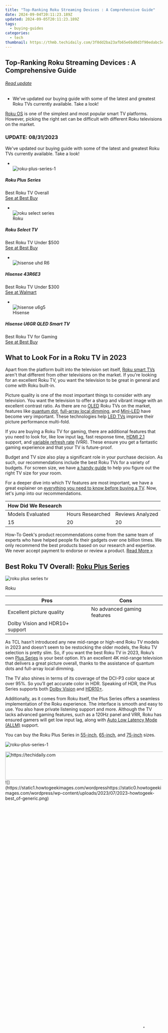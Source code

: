 ```yaml
---
title: "Top-Ranking Roku Streaming Devices : A Comprehensive Guide"
date: 2024-09-04T20:11:23.189Z
updated: 2024-09-05T20:11:23.189Z
tags:
  - buying-guides
categories:
  - tech
thumbnail: https://thmb.techidaily.com/3f0dd2ba23afb65e6bd0d3f90edabc5ca5d9604be85f232f57f9da3d1c3125e2.jpg
---
```


## Top-Ranking Roku Streaming Devices : A Comprehensive Guide

###### [Read update](https://digital-screen-recording.techidaily.com/2024-approved-securing-your-gaming-legacy-through-fbx-capture-systems/) 

* We've updated our buying guide with some of the latest and greatest Roku TVs currently available. Take a look!

[Roku OS](https://facebook-record-videos.techidaily.com/updated-top-20-free-mobile-apps-for-downloading-youtube-playlists/) is one of the simplest and most popular smart TV platforms. However, picking the right set can be difficult with different Roku televisions on the market.

###  UPDATE: 08/31/2023

 We've updated our buying guide with some of the latest and greatest Roku TVs currently available. Take a look!

* [](https://shop-links.co/link/?exclusive=1&publisher_slug=itechdaily19598&url=https%3A%2F%2Fwww.bestbuy.com%2Fsite%2Froku-65-class-plus-series-qled-4k-smart-rokutv%2F6536734.p)  
![roku-plus-series-1](https://static1.howtogeekimages.com/wordpress/wp-content/uploads/2023/08/roku-plus-series-1.png)  
#####  Roku Plus Series  
Best Roku TV Overall  
[See at Best Buy](https://shop-links.co/link/?exclusive=1&publisher_slug=itechdaily19598&url=https%3A%2F%2Fwww.bestbuy.com%2Fsite%2Froku-65-class-plus-series-qled-4k-smart-rokutv%2F6536734.p)
* [](https://shop-links.co/link/?exclusive=1&publisher_slug=itechdaily19598&url=https%3A%2F%2Fwww.bestbuy.com%2Fsite%2Froku-55-class-select-series-4k-smart-rokutv%2F6536725.p)  
![roku select series](https://static1.howtogeekimages.com/wordpress/wp-content/uploads/2023/08/roku-select-series.png)  
Roku  
#####  Roku Select TV  
Best Roku TV Under $500  
[See at Best Buy](https://shop-links.co/link/?exclusive=1&publisher_slug=itechdaily19598&url=https%3A%2F%2Fwww.bestbuy.com%2Fsite%2Froku-55-class-select-series-4k-smart-rokutv%2F6536725.p)
* [](https://www.walmart.com/ip/Hisense-43-Class-4K-UHD-LED-Roku-Smart-TV-HDR-43R6E3/213300402)  
![hisense uhd R6](https://static1.howtogeekimages.com/wordpress/wp-content/uploads/2023/08/hisense-uhd-r6.png)  
#####  Hisense 43R6E3  
Best Roku TV Under $300  
[See at Walmart](https://www.walmart.com/ip/Hisense-43-Class-4K-UHD-LED-Roku-Smart-TV-HDR-43R6E3/213300402)
* [](https://shop-links.co/link/?exclusive=1&publisher_slug=itechdaily19598&url=https%3A%2F%2Fwww.bestbuy.com%2Fsite%2Fhisense-55-class-u6gr-series-quantum-uled-4k-uhd-smart-roku-tv%2F6502597.p)  
![hisense u6g5](https://static1.howtogeekimages.com/wordpress/wp-content/uploads/2023/08/hisense-u6g5-small.png)  
Hisense  
#####  Hisense U6GR QLED Smart TV  
Best Roku TV for Gaming  
[See at Best Buy](https://shop-links.co/link/?exclusive=1&publisher_slug=itechdaily19598&url=https%3A%2F%2Fwww.bestbuy.com%2Fsite%2Fhisense-55-class-u6gr-series-quantum-uled-4k-uhd-smart-roku-tv%2F6502597.p)

##  What to Look For in a Roku TV in 2023

 Apart from the platform built into the television set itself, [Roku smart TVs](https://fox-links.techidaily.com/2024-approved-transform-your-smartphone-photography-with-iphones-hdr/) aren't that different from other televisions on the market. If you're looking for an excellent Roku TV, you want the television to be great in general and come with Roku built-in.

 Picture quality is one of the most important things to consider with any television. You want the television to offer a sharp and vibrant image with an excellent contrast ratio. As there are no [OLED](https://review-topics.techidaily.com/mkv-to-sony-xperia-5-v-converter-convert-mkv-for-sony-xperia-5-v-by-aiseesoft-video-converter-play-mkv-on-android/) Roku TVs on the market, features like [quantum dot](https://extra-hints.techidaily.com/how-to-do-time-lapse-on-samsung-phones/), [full-array local dimming](https://hardware-help.techidaily.com/learn-how-to-update-driver-software-for-corsair-audio-devices-on-windows-systems/), and [Mini-LED](https://change-location.techidaily.com/in-2024-why-does-the-pokemon-go-battle-league-not-available-on-samsung-galaxy-s24-drfone-by-drfone-virtual-android/) have become very important. These technologies help [LED TVs](https://fox-helps.techidaily.com/updated-unraveling-untethered-art-top-public-domain-gems-for-2024/) improve their picture performance multi-fold.

 If you are buying a Roku TV for gaming, there are additional features that you need to look for, like low input lag, fast response time, [HDMI 2.1](https://screen-mirror.techidaily.com/apple-iphone-12-pro-screen-mirroring-you-must-know-drfone-by-drfone-ios/) support, and [variable refresh rate](https://iphone-location.techidaily.com/how-to-change-your-location-on-apple-iphone-13-pro-drfone-by-drfone-virtual-ios/) (VRR). These ensure you get a fantastic gaming experience and that your TV is future-proof.

 Budget and TV size also play a significant role in your purchase decision. As such, our recommendations include the best Roku TVs for a variety of budgets. For screen size, we have [a handy guide](https://facebook-video-content.techidaily.com/new-2024-approved-mastering-counter-image-navigation-in-digital-age-a-facebook-guide/) to help you figure out the right TV size for your room.

 For a deeper dive into which TV features are most important, we have a great explainer on [everything you need to know before buying a TV](https://some-guidance.techidaily.com/master-the-remastered-yakuza-3-for-pc-with-these-essential-stability-fixes/). Now, let's jump into our recommendations.

| **How Did We Research** |                  |                  |
| ----------------------- | ---------------- | ---------------- |
| Models Evaluated        | Hours Researched | Reviews Analyzed |
| 15                      | 20               | 20               |

 How-To Geek's product recommendations come from the same team of experts who have helped people fix their gadgets over one billion times. We only recommend the best products based on our research and expertise. We never accept payment to endorse or review a product. [Read More »](https://win-howtos.techidaily.com/resolving-unresponsive-mousepad-problems-on-windows-systems-windows-7810/) 

##  Best Roku TV Overall: [Roku Plus Series](https://shop-links.co/link/?exclusive=1&publisher_slug=itechdaily19598&url=https%3A%2F%2Fwww.bestbuy.com%2Fsite%2Froku-55-class-plus-series-qled-4k-smart-rokutv%2F6536733.p) 

![roku plus series tv](https://static1.howtogeekimages.com/wordpress/wp-content/uploads/2023/08/roku-plus-series-tv.jpg) 

Roku

| Pros                            | Cons                        |
| ------------------------------- | --------------------------- |
| Excellent picture quality       | No advanced gaming features |
| Dolby Vision and HDR10+ support |                             |

 As TCL hasn’t introduced any new mid-range or high-end Roku TV models in 2023 and doesn’t seem to be restocking the older models, the Roku TV selection is pretty slim. So, if you want the best Roku TV in 2023, Roku’s own [Plus Series](https://shop-links.co/link/?exclusive=1&publisher_slug=itechdaily19598&url=https%3A%2F%2Fwww.bestbuy.com%2Fsite%2Froku-55-class-plus-series-qled-4k-smart-rokutv%2F6536733.p) is your best option. It’s an excellent 4K mid-range television that delivers a great picture overall, thanks to the assistance of quantum dots and full-array local dimming.

 The TV also shines in terms of its coverage of the DCI-P3 color space at over 95%. So you’ll get accurate color in HDR. Speaking of HDR, the Plus Series supports both [Dolby Vision](https://extra-hints.techidaily.com/best-drone-buddies-kids-most-enjoyed-toy-companions-for-2024/) and [HDR10+](https://some-guidance.techidaily.com/new-the-pathway-to-prosperity-a-graphic-designers-journey/).

 Additionally, as it comes from Roku itself, the Plus Series offers a seamless implementation of the Roku experience. The interface is smooth and easy to use. You also have private listening support and more. Although the TV lacks advanced gaming features, such as a 120Hz panel and VRR, Roku has ensured gamers will get low input lag, along with [Auto Low Latency Mode (ALLM)](https://win11.techidaily.com/turn-the-tide-solving-chrome-file-upload-issues-on-windows-pcs/) support.

 You can buy the Roku Plus Series in [55-inch](https://shop-links.co/link/?exclusive=1&publisher_slug=itechdaily19598&url=https%3A%2F%2Fwww.bestbuy.com%2Fsite%2Froku-55-class-plus-series-qled-4k-smart-rokutv%2F6536733.p), [65-inch](https://shop-links.co/link/?exclusive=1&publisher_slug=itechdaily19598&url=https%3A%2F%2Fwww.bestbuy.com%2Fsite%2Froku-65-class-plus-series-qled-4k-smart-rokutv%2F6536734.p), and [75-inch](https://shop-links.co/link/?exclusive=1&publisher_slug=itechdaily19598&url=https%3A%2F%2Fwww.bestbuy.com%2Fsite%2Froku-75-class-plus-series-qled-4k-smart-rokutv%2F6536735.p) sizes. 

![roku-plus-series-1](https://static1.howtogeekimages.com/wordpress/wp-content/uploads/2023/08/roku-plus-series-1.png) 

<!-- affiliate ads begin -->
<a href="https://imp.i357552.net/c/5597632/1061528/11832" target="_top" id="1061528">
  <img src="//a.impactradius-go.com/display-ad/11832-1061528" border="0" alt="https://techidaily.com" width="728" height="90"/>
</a>
<img height="0" width="0" src="https://imp.i357552.net/i/5597632/1061528/11832" style="position:absolute;visibility:hidden;" border="0" />
<!-- affiliate ads end -->
![](https://static1.howtogeekimages.com/wordpresshttps://static0.howtogeekimages.com/wordpress/wp-content/uploads/2023/07/2023-howtogeek-best_of-generic.png) 

<!-- affiliate ads begin -->
<span id="1424533">
					<video width="864" height="1536" style="cursor:pointer"
           poster="//a.impactradius-go.com/display-clicktoplayimage/1424533.png"
           onclick="if(!this.playClicked){this.play();this.setAttribute('controls',true);this.playClicked=true;}">
	   <source src="//a.impactradius-go.com/display-ad/16446-1424533">
	   <img src="//a.impactradius-go.com/display-clicktoplayimage/1424533.png" style="border: none; height: 100%; width: 100%; object-fit: contain">
	</video>
	<div style="width:540px;text-align:center"><a href="javascript:window.open(decodeURIComponent('https%3A%2F%2Flaganoo.pxf.io%2Fc%2F5597632%2F1424533%2F16446'), '_blank');void(0);">Click here</a></div>
</span>
<img height="0" width="0" src="https://imp.pxf.io/i/5597632/1424533/16446" style="position:absolute;visibility:hidden;" border="0" />
<!-- affiliate ads end -->
Best Roku TV Overall

#####  Roku Plus Series

Enjoy impressive 4K picture, Dolby Vision HDR, and Roku’s easy-to-use software in the company’s Plus Series TV. It’s also a good option for casual gaming.

[See at Best Buy](https://shop-links.co/link/?exclusive=1&publisher_slug=itechdaily19598&url=https%3A%2F%2Fwww.bestbuy.com%2Fsite%2Froku-65-class-plus-series-qled-4k-smart-rokutv%2F6536734.p) 

<!-- affiliate ads begin -->
<a href="https://aligracehair.sjv.io/c/5597632/1915830/19272" target="_top" id="1915830">
  <img src="//a.impactradius-go.com/display-ad/19272-1915830" border="0" alt="https://techidaily.com" width="728" height="90"/>
</a>
<img height="0" width="0" src="https://aligracehair.sjv.io/i/5597632/1915830/19272" style="position:absolute;visibility:hidden;" border="0" />
<!-- affiliate ads end -->
##  Best Roku TV Under $500: [Roku Select Series](https://shop-links.co/link/?exclusive=1&publisher_slug=itechdaily19598&url=https%3A%2F%2Fwww.bestbuy.com%2Fsite%2Froku-55-class-select-series-4k-smart-rokutv%2F6536725.p) 

![roku select series](https://static1.howtogeekimages.com/wordpress/wp-content/uploads/2023/08/roku-select-series.jpg) 

<!-- affiliate ads begin -->
<a href="https://imp.i357552.net/c/5597632/1030380/11832" target="_top" id="1030380">
  <img src="//a.impactradius-go.com/display-ad/11832-1030380" border="0" alt="https://techidaily.com" width="720" height="90"/>
</a>
<img height="0" width="0" src="https://imp.i357552.net/i/5597632/1030380/11832" style="position:absolute;visibility:hidden;" border="0" />
<!-- affiliate ads end -->
Roku

| Pros                      | Cons                                 |
| ------------------------- | ------------------------------------ |
| HDR10+ support            | Lacks advanced gaming features       |
| Low input lag and ALLM    | No local dimming or Dolby Vision HDR |
| Multiple sizes under $500 |                                      |

 Don’t have the budget for the Roku Plus Series? Don’t worry. The company offers a step-down model in the form of the [Select Series](https://shop-links.co/link/?exclusive=1&publisher_slug=itechdaily19598&url=https%3A%2F%2Fwww.bestbuy.com%2Fsite%2Froku-55-class-select-series-4k-smart-rokutv%2F6536725.p), which is more affordable. Although it doesn’t have the fancier technologies such as quantum dots or full-array local dimming, the TV produces a decent picture. It won’t be able to compete with more expensive TVs, but for its price tag, the visual performance of the Select Series won’t disappoint you.

 The Roku Select Series TV is compatible with HDR and can display HDR10+ and [HDR10](https://facebook-video-content.techidaily.com/updated-2024-approved-instant-upload-tiktok-vids-to-your-fb-page-easily/) signals without any trouble. Plus, you get four HDMI ports, including one that supports [eARC](https://snapchat-videos.techidaily.com/updated-the-ultimate-snapchat-checklist-for-engaging-content-for-2024/).

 In other highlights, casual gamers will also be happy with the Select Series as it has a low input lag for a responsive gaming experience and can automatically switch to the [Game Mode](https://eaxpv-info.techidaily.com/updated-how-much-income-arises-from-each-snapshot-video-for-2024/) thanks to ALLM support. But as you can expect, Roku had to make a few sacrifices to reach the lower price tag of the Select Series. The TV not only lacks the advanced gaming features like the Plus Series, but it also doesn’t have Dolby Vision support.

 You can buy the 4K Roku Select Series TV in a variety of sizes from [43 inches](https://shop-links.co/link/?exclusive=1&publisher_slug=itechdaily19598&url=https%3A%2F%2Fwww.bestbuy.com%2Fsite%2Froku-43-class-select-series-4k-smart-rokutv%2F6536712.p) to [75 inches](https://shop-links.co/link/?exclusive=1&publisher_slug=itechdaily19598&url=https%3A%2F%2Fwww.bestbuy.com%2Fsite%2Froku-75-class-select-series-4k-smart-rokutv%2F6536730.p), with only the biggest size going beyond the $500 threshold. 

![roku select series](https://static1.howtogeekimages.com/wordpress/wp-content/uploads/2023/08/roku-select-series.png) 

![](https://static1.howtogeekimages.com/wordpresshttps://static0.howtogeekimages.com/wordpress/wp-content/uploads/2023/07/2023-howtogeek-best_of-generic.png) 

<!-- affiliate ads begin -->
<a href="https://appsumo.8odi.net/c/5597632/2024347/7443" target="_top" id="2024347">
  <img src="//a.impactradius-go.com/display-ad/7443-2024347" border="0" alt="https://techidaily.com" width="728" height="90"/>
</a>
<img height="0" width="0" src="https://appsumo.8odi.net/i/5597632/2024347/7443" style="position:absolute;visibility:hidden;" border="0" />
<!-- affiliate ads end -->
Best Roku TV Under $500

#####  Roku Select TV

The Select Series is Roku’s affordable version of the Plus Series. It has 4K resolution, HDR10+ support, and a low input lag for gaming.   

[See at Best Buy](https://shop-links.co/link/?exclusive=1&publisher_slug=itechdaily19598&url=https%3A%2F%2Fwww.bestbuy.com%2Fsite%2Froku-55-class-select-series-4k-smart-rokutv%2F6536725.p) 

<!-- affiliate ads begin -->
<a href="https://appsumo.8odi.net/c/5597632/2024329/7443" target="_top" id="2024329">
  <img src="//a.impactradius-go.com/display-ad/7443-2024329" border="0" alt="https://techidaily.com" width="728" height="90"/>
</a>
<img height="0" width="0" src="https://appsumo.8odi.net/i/5597632/2024329/7443" style="position:absolute;visibility:hidden;" border="0" />
<!-- affiliate ads end -->
##  Best Roku TV Under $300: [Hisense 43R6E3](https://www.walmart.com/ip/Hisense-43-Class-4K-UHD-LED-Roku-Smart-TV-HDR-43R6E3/213300402) 

[](https://www.walmart.com/ip/Hisense-43-Class-4K-UHD-LED-Roku-Smart-TV-HDR-43R6E3/213300402)

[![Hisense 43R6E3 on pink background](https://static1.howtogeekimages.com/wordpress/wp-content/uploads/2021/11/Hisense-43R6E3.jpg) Hisense](https://www.walmart.com/ip/Hisense-43-Class-4K-UHD-LED-Roku-Smart-TV-HDR-43R6E3/213300402)

[](https://www.walmart.com/ip/Hisense-43-Class-4K-UHD-LED-Roku-Smart-TV-HDR-43R6E3/213300402) 

| Pros                                       | Cons                |
| ------------------------------------------ | ------------------- |
| Good native contrast ratio and deep blacks | Low HDR brightness  |
| Dolby Vision and HDR10 support             | Average performance |
| Excellent value for money                  |                     |

 The [Hisense 43R6E3](https://www.walmart.com/ip/Hisense-43-Class-4K-UHD-LED-Roku-Smart-TV-HDR-43R6E3/213300402) is one of the most affordable 4K Roku TVs on the market. If you're looking for an inexpensive Roku television for a guest room or a dorm room, it's your best bet.

 The television looks decent and has narrow bezels, but apart from that, it's mostly a practical design. Thanks to the TV's VA panel, its native contrast ratio is good, and the company has also included Dolby Vision and HDR10 support. However, the 43R6E3 doesn't get bright enough to use the HDR support effectively.

 Still, the 43R6E3 offers a decent viewing experience for its price tag, and you won't be disappointed. As expected, there are no advanced gaming features, but Hisense has included a game mode that offers relatively low input lag and okay response time.

 If you can spend more money, the [TCL 43S435](https://www.amazon.com/TCL-4K-Smart-LED-43S435/dp/B08DHDS4T3?tag=hotoge-20&ascsubtag=UUhtgUeUpU208385&asc%5Frefurl=https%3A%2F%2Fwww.howtogeek.com%2F760144%2Fbest-roku-tv%2F&asc%5Fcampaign=Short-Term) is another excellent budget Roku TV. It has an MSRP of $349, but you can get it for as low as $290\. The TV offers an excellent contrast ratio and can display deep blacks, which is an upgrade from Hisense's set. If you can wait until the TCL model is on sale, you won't regret it.

![hisense uhd R6](https://static1.howtogeekimages.com/wordpress/wp-content/uploads/2023/08/hisense-uhd-r6.png) 

![](https://static1.howtogeekimages.com/wordpresshttps://static0.howtogeekimages.com/wordpress/wp-content/uploads/2023/07/2023-howtogeek-best_of-generic.png) 

<!-- affiliate ads begin -->
<span id="1912746">
					<video width="240" height="200" style="cursor:pointer"
           poster="//a.impactradius-go.com/display-clicktoplayimage/1912746.png"
           onclick="if(!this.playClicked){this.play();this.setAttribute('controls',true);this.playClicked=true;}">
	   <source src="//a.impactradius-go.com/display-ad/20231-1912746">
	   <img src="//a.impactradius-go.com/display-clicktoplayimage/1912746.png" style="border: none; height: 100%; width: 100%; object-fit: contain">
	</video>
	<div style="width:150px;text-align:center"><a href="javascript:window.open(decodeURIComponent('https%3A%2F%2Fmindmanager.sjv.io%2Fc%2F5597632%2F1912746%2F20231'), '_blank');void(0);">Click here</a></div>
</span>
<img height="0" width="0" src="https://imp.pxf.io/i/5597632/1912746/20231" style="position:absolute;visibility:hidden;" border="0" />
<!-- affiliate ads end -->
Best Roku TV Under $300

#####  Hisense 43R6E3

The Hisense 43R6E3 is a good option for anyone looking for an inexpensive Roku TV. It costs less than $300 and provides a decent viewing experience.

[See at Walmart](https://www.walmart.com/ip/Hisense-43-Class-4K-UHD-LED-Roku-Smart-TV-HDR-43R6E3/213300402) 

##  Best Roku TV For Gaming: [Hisense U6GR](https://shop-links.co/link/?exclusive=1&publisher_slug=itechdaily19598&url=https%3A%2F%2Fwww.bestbuy.com%2Fsite%2Fhisense-55-class-u6gr-series-quantum-uled-4k-uhd-smart-roku-tv%2F6502597.p) 

![hisenseu6gr](https://static1.howtogeekimages.com/wordpress/wp-content/uploads/2023/08/hisense-u6gr.jpg) 

Hisense

| Pros                            | Cons                             |
| ------------------------------- | -------------------------------- |
| VRR support and low input lag   | Trouble displaying 480p signals  |
| Dolby Vision and HDR10+ support | No 120Hz panel or HDMI 2.1 ports |
| Good picture quality            |                                  |

 Although a slightly older TV, the [Hisense U6GR](https://shop-links.co/link/?exclusive=1&publisher_slug=itechdaily19598&url=https%3A%2F%2Fwww.bestbuy.com%2Fsite%2Fhisense-55-class-u6gr-series-quantum-uled-4k-uhd-smart-roku-tv%2F6502597.p) is a great 4K model that comes with baked-in Roku OS. And thanks to its low input lag, support for VRR, and ALLM, it’s a good option for gaming.

 The TV also shines on the picture quality front as Hisense uses a VA-type LCD panel with full-array local dimming. So the TV’s already good black levels get enhanced, and you get an excellent contrast ratio. The vibrant and lifelike colors from the U6GR’s quantum dot layer pop on it, making watching movies and playing games a treat.

 Other features include support for Dolby Vision and HDR10+, giving you access to most HDR content. Moreover, the U6GR is good at [upscaling](https://extra-information.techidaily.com/your-roadmap-to-mastery-the-ultimate-guide-to-google-podcasting/) 720p or 1080p content but [struggles with 480p](https://www.rtings.com/tv/reviews/hisense/u6gr). Additionally, as the Hisense U6GR is missing a 120Hz panel, it’s not a suitable television for anyone wanting to enjoy high-refresh-rate gaming. But as the only Roku TV with a 120Hz panel—the [TCL 6 Series R655](https://shop-links.co/link/?exclusive=1&publisher_slug=itechdaily19598&url=https%3A%2F%2Fwww.bestbuy.com%2Fsite%2Ftcl-65-class-6-series-4k-mini-led-uhd-qled-dolby-vision-hdr-smart-roku-tv%2F6515360.p)—is pretty hard to find, your best alternative will be to pick one of the [best gaming TV picks](https://instagram-clips.techidaily.com/updated-visionvoice-tips-for-perfectly-sized-insta-posts/) and use a [Roku streaming stick](https://www.amazon.com/stores/page/2E834561-AD18-49ED-92A1-140A0A8B1919?tag=hotoge-20&ascsubtag=UUhtgUeUpU208385&asc%5Frefurl=https%3A%2F%2Fwww.howtogeek.com%2F760144%2Fbest-roku-tv%2F&asc%5Fcampaign=Short-Term) to get the Roku experience.

 Otherwise, the Hisense U6GR is an all-around good gaming Roku TV with a few missing features. You can buy it in [55-inch](https://shop-links.co/link/?exclusive=1&publisher_slug=itechdaily19598&url=https%3A%2F%2Fwww.bestbuy.com%2Fsite%2Fhisense-55-class-u6gr-series-quantum-uled-4k-uhd-smart-roku-tv%2F6502597.p) and [65-inch](https://shop-links.co/link/?exclusive=1&publisher_slug=itechdaily19598&url=https%3A%2F%2Fwww.bestbuy.com%2Fsite%2Fhisense-65-class-u6gr-series-quantum-uled-4k-uhd-smart-roku-tv%2F6485674.p) models. 

![hisense u6g5](https://static1.howtogeekimages.com/wordpress/wp-content/uploads/2023/08/hisense-u6g5-small.png) 

![](https://static1.howtogeekimages.com/wordpresshttps://static0.howtogeekimages.com/wordpress/wp-content/uploads/2023/07/2023-howtogeek-best_of-generic.png) 

<!-- affiliate ads begin -->
<span id="1498635">
					<video width="320" height="320" style="cursor:pointer"
           poster="//a.impactradius-go.com/display-clicktoplayimage/1498635.png"
           onclick="if(!this.playClicked){this.play();this.setAttribute('controls',true);this.playClicked=true;}">
	   <source src="//a.impactradius-go.com/display-ad/17326-1498635">
	   <img src="//a.impactradius-go.com/display-clicktoplayimage/1498635.png" style="border: none; height: 100%; width: 100%; object-fit: contain">
	</video>
	<div style="width:200px;text-align:center"><a href="javascript:window.open(decodeURIComponent('https%3A%2F%2Fancheer.sjv.io%2Fc%2F5597632%2F1498635%2F17326'), '_blank');void(0);">Click here</a></div>
</span>
<img height="0" width="0" src="https://imp.pxf.io/i/5597632/1498635/17326" style="position:absolute;visibility:hidden;" border="0" />
<!-- affiliate ads end -->
Best Roku TV for Gaming

#####  Hisense U6GR QLED Smart TV

The budget-friendly Hisense U6GR is a good option for gaming, thanks to its low input lag, VRR support, and a 4K panel. It also offers a fantastic picture quality. 

[See at Best Buy](https://shop-links.co/link/?exclusive=1&publisher_slug=itechdaily19598&url=https%3A%2F%2Fwww.bestbuy.com%2Fsite%2Fhisense-55-class-u6gr-series-quantum-uled-4k-uhd-smart-roku-tv%2F6502597.p) 

<!-- affiliate ads begin -->
<span id="1982508">
					<video width="576" height="240" style="cursor:pointer"
           poster="//a.impactradius-go.com/display-clicktoplayimage/1982508.png"
           onclick="if(!this.playClicked){this.play();this.setAttribute('controls',true);this.playClicked=true;}">
	   <source src="//a.impactradius-go.com/display-ad/22993-1982508">
	   <img src="//a.impactradius-go.com/display-clicktoplayimage/1982508.png" style="border: none; height: 100%; width: 100%; object-fit: contain">
	</video>
	<div style="width:360px;text-align:center"><a href="javascript:window.open(decodeURIComponent('https%3A%2F%2Fhomestyler.sjv.io%2Fc%2F5597632%2F1982508%2F22993'), '_blank');void(0);">Click here</a></div>
</span>
<img height="0" width="0" src="https://imp.pxf.io/i/5597632/1982508/22993" style="position:absolute;visibility:hidden;" border="0" />
<!-- affiliate ads end -->
##  Best Roku TV For Movies: [Roku Plus Series](https://shop-links.co/link/?exclusive=1&publisher_slug=itechdaily19598&url=https%3A%2F%2Fwww.bestbuy.com%2Fsite%2Froku-65-class-plus-series-qled-4k-smart-rokutv%2F6536734.p) 

![roku plus series](https://static1.howtogeekimages.com/wordpress/wp-content/uploads/2023/08/roku-plus-series-1.jpg) 

<!-- affiliate ads begin -->
<a href="https://aligracehair.sjv.io/c/5597632/1972670/19272" target="_top" id="1972670">
  <img src="//a.impactradius-go.com/display-ad/19272-1972670" border="0" alt="https://techidaily.com" width="728" height="90"/>
</a>
<img height="0" width="0" src="https://aligracehair.sjv.io/i/5597632/1972670/19272" style="position:absolute;visibility:hidden;" border="0" />
<!-- affiliate ads end -->
Roku

| Pros                            | Cons                    |
| ------------------------------- | ----------------------- |
| Excellent picture quality       | Unable to remove judder |
| Above-average audio performance | Narrow viewing angles   |
| Dolby Vision and HDR10+ support |                         |

 After years of working with TV manufacturers like Hisense and TCL to release Roku TVs, the company introduced its [first self-branded TVs in 2023](https://android-pokemon-go.techidaily.com/in-2024-detailed-guide-of-ispoofer-for-pogo-installation-on-sony-xperia-10-v-drfone-by-drfone-virtual-android/). And its [Plus Series](https://shop-links.co/link/?exclusive=1&publisher_slug=itechdaily19598&url=https%3A%2F%2Fwww.bestbuy.com%2Fsite%2Froku-65-class-plus-series-qled-4k-smart-rokutv%2F6536734.p) televisions are pretty great for a first attempt. Sitting at the top of Roku's TV lineup, the Plus Series packs nearly all the bells and whistles you need for a fantastic movie-watching experience.

 It has a 4K LCD panel with quantum dot technology and full-array local dimming. As a result, you get a vibrant picture and deep blacks. HDR is also available, supporting Dolby Vision, HDR10+, and HDR10\. Plus, the TV gets bright enough for a decent HDR experience.

 Another highlight of the Roku Plus Series is its sound quality. Unlike most modern televisions that pack average speakers and often need a soundbar or speaker system for excellent audio, the Roku TV offers a decent audio experience with rich sound.

 Other features include four HDMI ports, including one for eARC. Dolby Atmos support is also present, and the Plus Series has decent upscaling for lower-resolution content.

 Sadly, the Roku Plus Series is not without flaws. One significant issue with the Roku Plus Series is its [inability to remove judder](https://reviewed.usatoday.com/televisions/content/roku-plus-series-qled-tv-review). So if you are sensitive to [judder](https://win-answers.techidaily.com/fixing-video-editing-software-failures-after-effects-stability-on-windows-11-and-10/), it's might be best to go for the [TCL 6 Series R655](https://www.amazon.com/gp/product/B0B81GPGGW?tag=hotoge-20&ascsubtag=UUhtgUeUpU208385&asc%5Frefurl=https%3A%2F%2Fwww.howtogeek.com%2F760144%2Fbest-roku-tv%2F&asc%5Fcampaign=Short-Term). The TCL TV is more expensive, but you get better picture quality and gaming performance. However, the TCL model has trouble upscaling 480p content.

![roku-plus-series](https://static1.howtogeekimages.com/wordpress/wp-content/uploads/2023/07/roku-plus-series.jpg) 

![](https://static1.howtogeekimages.com/wordpresshttps://static0.howtogeekimages.com/wordpress/wp-content/uploads/2023/07/2023-howtogeek-best_of-generic.png) 

Best Roku TV For Movies

#####  Roku Plus Series

Roku's flagship Plus Series shines in picture quality, audio performance, and HDR experience. It's also pretty good at upscaling.

[See at Best Buy](https://shop-links.co/link/?exclusive=1&publisher_slug=itechdaily19598&url=https%3A%2F%2Fwww.bestbuy.com%2Fsite%2Froku-65-class-plus-series-qled-4k-smart-rokutv%2F6536734.p)

<ins class="adsbygoogle"
     style="display:block"
     data-ad-format="autorelaxed"
     data-ad-client="ca-pub-7571918770474297"
     data-ad-slot="1223367746"></ins>



<ins class="adsbygoogle"
     style="display:block"
     data-ad-client="ca-pub-7571918770474297"
     data-ad-slot="8358498916"
     data-ad-format="auto"
     data-full-width-responsive="true"></ins>

<span class="atpl-alsoreadstyle">Also read:</span>
<div><ul>
<li><a href="https://fox-helps.techidaily.com/new-2024-approved-fixing-face-id-on-iphone-x-a-compreenasome-guide/"><u>[New] 2024 Approved  Fixing Face ID on iPhone X  A Compreenasome Guide</u></a></li>
<li><a href="https://fox-access.techidaily.com/new-2024-approved-the-skyborne-duo-faceoff-dji-mavic-pro-and-gopro-karma/"><u>[New] 2024 Approved  The Skyborne Duo Faceoff  DJI Mavic Pro & GoPro Karma</u></a></li>
<li><a href="https://video-capture.techidaily.com/new-how-to-record-twitch-live-stream/"><u>[New] How to Record Twitch Live Stream</u></a></li>
<li><a href="https://screen-capture.techidaily.com/new-in-2024-the-ultimate-guide-to-using-obs-in-android/"><u>[New] In 2024, The Ultimate Guide to Using OBS in Android</u></a></li>
<li><a href="https://screen-recording.techidaily.com/new-mastering-snap-shots-in-google-meet-a-quick-guide-for-2024/"><u>[New] Mastering Snap Shots in Google Meet  A Quick Guide for 2024</u></a></li>
<li><a href="https://desktop-recording.techidaily.com/updated-2024-approved-capture-all-hulu-streaming-on-different-os-and-devices/"><u>[Updated] 2024 Approved  Capture All  Hulu Streaming on Different OS and Devices</u></a></li>
<li><a href="https://screen-video-capture.techidaily.com/updated-2024-approved-capturing-quality-video-on-macbook/"><u>[Updated] 2024 Approved  Capturing Quality Video on MacBook</u></a></li>
<li><a href="https://extra-lessons.techidaily.com/updated-blur-apps-that-work-wonders-on-iphonesandroids/"><u>[Updated] Blur Apps That Work Wonders on iPhones/Androids</u></a></li>
<li><a href="https://screen-capture.techidaily.com/updated-revolutionary-mac-screenshot-tools-a-five-step-guide/"><u>[Updated] Revolutionary Mac Screenshot Tools  A Five-Step Guide</u></a></li>
<li><a href="https://some-guidance.techidaily.com/updated-the-language-of-interaction-engaging-viewers-on-youtube/"><u>[Updated] The Language of Interaction  Engaging Viewers on YouTube</u></a></li>
<li><a href="https://visual-screen-recording.techidaily.com/2024-approved-cyberlink-screen-recorder-review-and-the-best-alternative/"><u>2024 Approved  Cyberlink Screen Recorder Review and the Best Alternative</u></a></li>
<li><a href="https://article-helps.techidaily.com/2024-approved-explore-the-best-15-standout-stop-motion-films-of-all-time/"><u>2024 Approved  Explore the Best  15 Standout Stop-Motion Films of All Time</u></a></li>
<li><a href="https://extra-guidance.techidaily.com/2024-approved-mastering-srt-extension-on-both-macwindows-platforms/"><u>2024 Approved  Mastering SRT Extension on Both Mac/Windows Platforms</u></a></li>
<li><a href="https://fox-blue.techidaily.com/2024-approved-movavi-pro-review-the-next-level-of-video-editing/"><u>2024 Approved  Movavi Pro Review  The Next Level of Video Editing</u></a></li>
<li><a href="https://screen-capture.techidaily.com/2024-approved-starting-from-scratch-stardews-ginger-island-guide/"><u>2024 Approved  Starting From Scratch  Stardew's Ginger Island Guide</u></a></li>
<li><a href="https://tiktok-videos.techidaily.com/2024-approved-top-tips-for-effective-tiktok-usage-on-a-mac/"><u>2024 Approved  Top Tips for Effective TikTok Usage on a Mac</u></a></li>
<li><a href="https://fox-glue.techidaily.com/2024-approved-unlocking-new-dimensions-in-physical-interaction-tech/"><u>2024 Approved  Unlocking New Dimensions in Physical Interaction Tech</u></a></li>
<li><a href="https://android-frp.techidaily.com/a-step-by-step-guide-on-using-adb-and-fastboot-to-remove-frp-lock-from-your-nokia-c300-by-drfone-android/"><u>A Step-by-Step Guide on Using ADB and Fastboot to Remove FRP Lock from your Nokia C300</u></a></li>
<li><a href="https://extra-resources.techidaily.com/affordable-high-definition-top-mirrorless-cameras-(1k-for-2024/"><u>Affordable High-Definition  Top Mirrorless Cameras (<$1K) for 2024</u></a></li>
<li><a href="https://buynow-marvelous.techidaily.com/affordable-tech-marvel-motorola-one-the-budget-friendly-iphone-lookalike/"><u>Affordable Tech Marvel: Motorola One - The Budget-Friendly iPhone Lookalike</u></a></li>
<li><a href="https://buynow-marvelous.techidaily.com/affordable-ultra-hd-viewing-with-the-lg-um7300-49-tv-a-detailed-review/"><u>Affordable Ultra HD Viewing with the LG UM7300 49 TV - A Detailed Review</u></a></li>
<li><a href="https://buynow-marvelous.techidaily.com/authentic-basketball-action-awaits-you-in-nba-2k19/"><u>Authentic Basketball Action Awaits You in NBA 2K19</u></a></li>
<li><a href="https://buynow-marvelous.techidaily.com/avoid-keyword-stuffing-instead-aim-for-a-natural-flow-of-words-that-feels-conversational-while-still-incorporating-crucial-search-terms/"><u>Avoid Keyword Stuffing; Instead, Aim for a Natural Flow of Words that Feels Conversational While Still Incorporating Crucial Search Terms</u></a></li>
<li><a href="https://games-able.techidaily.com/beating-the-big-picture-breakdown-in-steam/"><u>Beating The Big Picture Breakdown in Steam</u></a></li>
<li><a href="https://buynow-marvelous.techidaily.com/best-wireless-network-extenders-of-the-year-2024/"><u>Best Wireless Network Extenders of the Year 2024</u></a></li>
<li><a href="https://buynow-marvelous.techidaily.com/breaking-down-performance-and-portability-the-lenovo-thinkpad-x1-nano-notebook-examination/"><u>Breaking Down Performance and Portability: The Lenovo ThinkPad X1 Nano Notebook Examination</u></a></li>
<li><a href="https://buynow-marvelous.techidaily.com/comprehensive-review-petsafes-innovative-automatic-pet-food-dispenser-ensuring-healthy-weight-in-pets/"><u>Comprehensive Review: PetSafe's Innovative Automatic Pet Food Dispenser Ensuring Healthy Weight in Pets</u></a></li>
<li><a href="https://buynow-marvelous.techidaily.com/cutting-edge-prowess-explored-evaluating-the-stylish-and-powerful-dell-alienware-aurora-r9-gaming-system/"><u>Cutting-Edge Prowess Explored: Evaluating the Stylish and Powerful Dell Alienware Aurora R9 Gaming System</u></a></li>
<li><a href="https://buynow-marvelous.techidaily.com/decoding-the-success-a-thorough-assessment-of-truecaller-app/"><u>Decoding the Success: A Thorough Assessment of Truecaller App</u></a></li>
<li><a href="https://easy-unlock-android.techidaily.com/delete-gmail-account-withwithout-password-on-realme-c67-5g-by-drfone-android/"><u>Delete Gmail Account With/Without Password On Realme C67 5G</u></a></li>
<li><a href="https://buynow-marvelous.techidaily.com/detailed-insight-on-the-rugged-cat-s42-device-superior-protection-meets-subdued-pace/"><u>Detailed Insight on the Rugged CAT S42 Device: Superior Protection Meets Subdued Pace</u></a></li>
<li><a href="https://buynow-marvelous.techidaily.com/discover-superior-tech-with-apples-groundbreaking-m1-202prise-a-must-read-arm-pc-review/"><u>Discover Superior Tech with Apple's Groundbreaking (M1, 202Prise) - A Must-Read ARM PC Review!</u></a></li>
<li><a href="https://buynow-marvelous.techidaily.com/discover-the-elite-consoles-dominating-2024s-gaming-scene/"><u>Discover the Elite Consoles Dominating 2024'S Gaming Scene</u></a></li>
<li><a href="https://buynow-marvelous.techidaily.com/discover-the-highest-ranked-key-trackers-of-this-year-your-comprehensive-review/"><u>Discover the Highest-Ranked Key Trackers of This Year - Your Comprehensive Review</u></a></li>
<li><a href="https://buynow-marvelous.techidaily.com/escort-ix-review-an-intelligent-radar-detector-that-learns-as-you-drive/"><u>Escort iX Review: An Intelligent Radar Detector that Learns as You Drive</u></a></li>
<li><a href="https://phone-solutions.techidaily.com/gt-5-pro-unlock-tool-remove-android-phone-password-pin-pattern-and-fingerprint-by-drfone-android-unlock-android-unlock/"><u>GT 5 Pro Unlock Tool - Remove android phone password, PIN, Pattern and fingerprint</u></a></li>
<li><a href="https://change-location.techidaily.com/guide-how-to-unbrick-a-bricked-honor-90-gt-phone-drfone-by-drfone-fix-android-problems-fix-android-problems/"><u>Guide How To Unbrick a Bricked Honor 90 GT Phone | Dr.fone</u></a></li>
<li><a href="https://buynow-marvelous.techidaily.com/how-does-mapmyride-stack-up-a-detailed-cycling-route-review/"><u>How Does MapMyRide Stack Up? A Detailed Cycling Route Review</u></a></li>
<li><a href="https://unlock-android.techidaily.com/how-to-bypass-android-lock-screen-using-emergency-call-on-vivo-y200e-5g-by-drfone-android/"><u>How to Bypass Android Lock Screen Using Emergency Call On Vivo Y200e 5G?</u></a></li>
<li><a href="https://change-location.techidaily.com/how-to-fix-android-app-not-installed-error-on-samsung-galaxy-z-fold-5-quickly-drfone-by-drfone-fix-android-problems-fix-android-problems/"><u>How to Fix Android App Not Installed Error on Samsung Galaxy Z Fold 5 Quickly? | Dr.fone</u></a></li>
<li><a href="https://digital-screen-recording.techidaily.com/in-2024-a-game-changer-how-bandicams-2023-update-transforms-capturing-games/"><u>In 2024, A Game Changer  How Bandicam's 2023 Update Transforms Capturing Games</u></a></li>
<li><a href="https://apple-account.techidaily.com/in-2024-apple-id-locked-for-security-reasons-from-apple-iphone-12-find-the-best-solution-here-by-drfone-ios/"><u>In 2024, Apple ID Locked for Security Reasons From Apple iPhone 12? Find the Best Solution Here</u></a></li>
<li><a href="https://instagram-video-recordings.techidaily.com/in-2024-instagram-ready-auto-resizing-videos-using-mac-tech/"><u>In 2024, Instagram-Ready  Auto-Resizing Videos Using Mac Tech</u></a></li>
<li><a href="https://pokemon-go-android.techidaily.com/in-2024-list-of-pokemon-go-joysticks-on-poco-m6-pro-5g-drfone-by-drfone-virtual-android/"><u>In 2024, List of Pokémon Go Joysticks On Poco M6 Pro 5G | Dr.fone</u></a></li>
<li><a href="https://extra-guidance.techidaily.com/in-2024-luminous-android-video-editing-hacks/"><u>In 2024, Luminous Android Video Editing Hacks</u></a></li>
<li><a href="https://extra-skills.techidaily.com/in-2024-online-audio-video-fusion-platform/"><u>In 2024, Online Audio Video Fusion Platform</u></a></li>
<li><a href="https://pokemon-go-android.techidaily.com/in-2024-what-is-the-best-pokemon-for-pokemon-pvp-ranking-on-realme-narzo-60-pro-5g-drfone-by-drfone-virtual-android/"><u>In 2024, What is the best Pokemon for pokemon pvp ranking On Realme Narzo 60 Pro 5G? | Dr.fone</u></a></li>
<li><a href="https://hardware-help.techidaily.com/in-depth-analysis-of-toms-computer-components/"><u>In-Depth Analysis of Tom's Computer Components</u></a></li>
<li><a href="https://buynow-marvelous.techidaily.com/in-depth-dell-alienware-aurora-r9-assessment-a-revolutionary-approach-to-modern-gaming-systems/"><u>In-Depth Dell Alienware Aurora R9 Assessment: A Revolutionary Approach to Modern Gaming Systems</u></a></li>
<li><a href="https://buynow-marvelous.techidaily.com/interactively-testing-the-arlo-network-for-home-safety-solutions/"><u>Interactively Testing the Arlo Network for Home Safety Solutions</u></a></li>
<li><a href="https://buynow-marvelous.techidaily.com/must-take-online-workshops-from-linkedin-learnings-2024-lineup/"><u>Must-Take Online Workshops From LinkedIn Learning's 2024 Lineup</u></a></li>
<li><a href="https://buynow-marvelous.techidaily.com/navigating-your-way-from-windows-10-to-11-successfully/"><u>Navigating Your Way From Windows 10 To 11 Successfully</u></a></li>
<li><a href="https://ai-driven-video-production.techidaily.com/new-video-editing-showdown-virtualdub-vs-its-top-competitors/"><u>New Video Editing Showdown Virtualdub Vs. Its Top Competitors</u></a></li>
<li><a href="https://buynow-marvelous.techidaily.com/opulent-sound-experience-beoplay-h8i-unveiled/"><u>Opulent Sound Experience: Beoplay H8i Unveiled</u></a></li>
<li><a href="https://buynow-marvelous.techidaily.com/owc-mercury-pro-assessment-the-pinnacle-of-solid-state-drive-excellence-and-efficiency/"><u>OWC Mercury Pro Assessment: The Pinnacle of Solid State Drive Excellence and Efficiency</u></a></li>
<li><a href="https://buynow-marvelous.techidaily.com/ranking-the-handheld-contenders-why-the-nintendo-switch-reigns-supreme/"><u>Ranking the Handheld Contenders: Why the Nintendo Switch Reigns Supreme</u></a></li>
<li><a href="https://buynow-marvelous.techidaily.com/review-of-the-fujitsu-scansnap-ix1es-performance-in-home-offices-and-smbs/"><u>Review of the Fujitsu ScanSnap iX1e's Performance in Home Offices and SMBs</u></a></li>
<li><a href="https://buynow-marvelous.techidaily.com/revolutionize-your-mornings-with-the-totobay-2nd-gen-wake-up-light-budget-masterpiece-inside/"><u>Revolutionize Your Mornings with the Totobay 2Nd Gen Wake-Up Light - Budget Masterpiece Inside!</u></a></li>
<li><a href="https://blog-min.techidaily.com/seamless-guide-speeding-up-the-transfer-of-high-definition-videos-from-ios-to-macos-systems/"><u>Seamless Guide: Speeding Up the Transfer of High-Definition Videos From iOS to macOS Systems</u></a></li>
<li><a href="https://buynow-marvelous.techidaily.com/selecting-the-perfect-apc-uninterruptible-power-supply-ups-to-support-your-high-end-gaming-system/"><u>Selecting the Perfect APC Uninterruptible Power Supply (UPS) to Support Your High-End Gaming System</u></a></li>
<li><a href="https://printer-issues.techidaily.com/step-by-step-guide-to-restore-your-canons-connectivity/"><u>Step-by-Step Guide to Restore Your Canon's Connectivity</u></a></li>
<li><a href="https://buynow-marvelous.techidaily.com/tap-into-a-world-of-possibangs-with-oodles-exclusive-complimentary-local-marketplace/"><u>Tap Into a World of Possibangs with Oodle's Exclusive Complimentary Local Marketplace</u></a></li>
<li><a href="https://buynow-marvelous.techidaily.com/testing-the-value-a-deep-dive-into-amazonbasics-6-sheet-document-destroyer-evaluation/"><u>Testing the Value - A Deep Dive Into AmazonBasics 6-Sheet Document Destroyer Evaluation</u></a></li>
<li><a href="https://instagram-video-recordings.techidaily.com/the-strategic-use-of-instagram-story-sections-for-brands-for-2024/"><u>The Strategic Use of Instagram Story Sections for Brands for 2024</u></a></li>
<li><a href="https://buynow-marvelous.techidaily.com/the-top-of-the-line-body-cam-guide-best-picks-to-watch-out-for/"><u>The Top-of-the-Line Body Cam Guide - Best Picks to Watch Out For</u></a></li>
<li><a href="https://buynow-marvelous.techidaily.com/the-ultimate-guide-to-ios-15-adoption/"><u>The Ultimate Guide to iOS 15 Adoption</u></a></li>
<li><a href="https://buynow-marvelous.techidaily.com/the-ultimate-guide-to-the-mighty-linksys-ea9500-gateway-revolutionizing-home-networks-with-clever-tech/"><u>The Ultimate Guide to the Mighty Linksys EA9500 Gateway - Revolutionizing Home Networks with Clever Tech</u></a></li>
<li><a href="https://buynow-marvelous.techidaily.com/thermopro-tp67-analysis-cost-effective-yet-inconsistent-performance/"><u>ThermoPro TP67 Analysis: Cost-Effective Yet Inconsistent Performance</u></a></li>
<li><a href="https://buynow-marvelous.techidaily.com/top-picks-for-extended-range-routers-best-options-available/"><u>Top Picks for Extended Range Routers - Best Options Available</u></a></li>
<li><a href="https://buynow-marvelous.techidaily.com/top-review-on-finties-secure-carrying-case-for-macbook-airpro-13-inch-balancing-protection-with-price/"><u>Top Review on Fintie's Secure Carrying Case for MacBook Air/Pro (13-Inch): Balancing Protection with Price</u></a></li>
<li><a href="https://buynow-marvelous.techidaily.com/top-tier-wired-headphones-2024-edition/"><u>Top-Tier Wired Headphones, 2024 Edition</u></a></li>
<li><a href="https://buynow-marvelous.techidaily.com/ultimate-list-the-finest-steam-deck-experiences-of-202n/"><u>Ultimate List: The Finest Steam Deck Experiences of 202N</u></a></li>
<li><a href="https://buynow-marvelous.techidaily.com/unveiling-the-antop-at-127-exceptional-style-meets-superior-free-tv-broadcasting/"><u>Unveiling the Antop AT-127 - Exceptional Style Meets Superior Free TV Broadcasting</u></a></li>
<li><a href="https://buynow-marvelous.techidaily.com/unveiling-the-lighter-side-of-gaming-plants-vs-zombies-battle-for-neighborville-insights-and-rating/"><u>Unveiling the Lighter Side of Gaming: Plants Vs. Zombies - Battle for Neighborville Insights and Rating</u></a></li>
<li><a href="https://buynow-marvelous.techidaily.com/unveiling-the-potential-of-beantechs-bitwatch-s1-plus-a-compelling-budget-smartwatch-assessment/"><u>Unveiling the Potential of Beantech's Bitwatch S1 Plus: A Compelling Budget Smartwatch Assessment</u></a></li>
<li><a href="https://buynow-marvelous.techidaily.com/unveiling-the-power-and-endurance-an-in-depth-look-at-the-anker-super-bright-outdoor-flashlight/"><u>Unveiling the Power and Endurance: An In-Depth Look at the Anker Super Bright Outdoor Flashlight</u></a></li>
<li><a href="https://smart-video-editing.techidaily.com/updated-in-2024-get-animated-the-best-tools-for-creating-moving-photos/"><u>Updated In 2024, Get Animated The Best Tools for Creating Moving Photos</u></a></li>
</ul></div>
